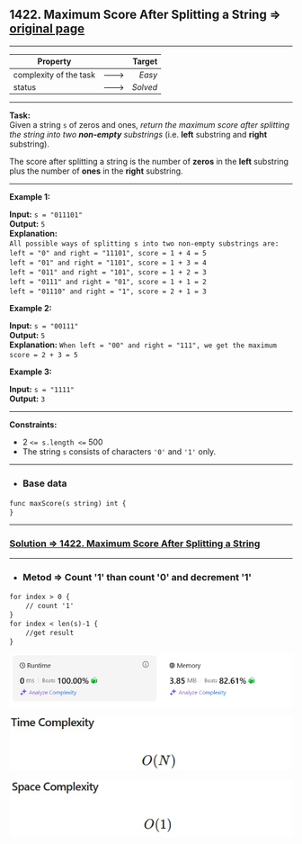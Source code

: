 ## 1422. Maximum Score After Splitting a String => [original page](https://leetcode.com/problems/maximum-score-after-splitting-a-string/description/ "https://leetcode.com/problems/maximum-score-after-splitting-a-string/description/")

---
| Property               |      |   Target |              
|------------------------|:----:|---------:|
| complexity of the task | ---> |   _Easy_ |
| status                 | ---> | _Solved_ |

---
**Task:**  
Given a string `s` of zeros and ones, _return the maximum score after splitting the string into two **non-empty** substrings_ (i.e. **left** substring and **right** substring).

The score after splitting a string is the number of **zeros** in the **left** substring plus the number of **ones** in the **right** substring.

---
**Example 1:**

**Input:** `s = "011101"`  
**Output:** `5`  
**Explanation:**  
`All possible ways of splitting s into two non-empty substrings are:`  
`left = "0" and right = "11101", score = 1 + 4 = 5`  
`left = "01" and right = "1101", score = 1 + 3 = 4`  
`left = "011" and right = "101", score = 1 + 2 = 3`  
`left = "0111" and right = "01", score = 1 + 1 = 2`  
`left = "01110" and right = "1", score = 2 + 1 = 3`  

**Example 2:**

**Input:** `s = "00111"`  
**Output:** `5`  
**Explanation:** `When left = "00" and right = "111", we get the maximum score = 2 + 3 = 5`  

**Example 3:**

**Input:** `s = "1111"`  
**Output:** `3`  

---
**Constraints:**

   * $2$ `<= s.length <=` $500$
   * The string `s` consists of characters `'0'` and `'1'` only.

 
---
* ### Base data

```Golang
func maxScore(s string) int {	
}
```

---
### [Solution => 1422. Maximum Score After Splitting a String](https://github.com/Ekvo/Leetcode-problems/blob/main/Leetcode-Problems-List/1422-Maximum-Score-After-Splitting-a-String/leetcodeonefourtwotwo.go "https://github.com/Ekvo/Leetcode-problems/blob/main/Leetcode-Problems-List/1422-Maximum-Score-After-Splitting-a-String/leetcodeonefourtwotwo.go")

---
* ### Metod => Count '1' than count '0' and decrement '1'
```Golang
for index > 0 {
	// count '1'
}
for index < len(s)-1 {
	//get result
}
```

![submit](https://github.com/Ekvo/Leetcode-problems/blob/main/Leetcode-Problems-Submit-Screenshots/1422_Maximum_Score_After_Splitting_a_String.jpg)

![submit](https://github.com/Ekvo/Leetcode-problems/blob/main/Leetcode-Problems-Submit-Screenshots/1422_Maximum_Score_After_Splitting_a_String_Time.jpg)

![submit](https://github.com/Ekvo/Leetcode-problems/blob/main/Leetcode-Problems-Submit-Screenshots/1422_Maximum_Score_After_Splitting_a_String_Space.jpg)
